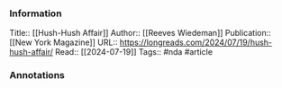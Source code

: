 
### Information
Title:: [[Hush-Hush Affair]]
Author:: [[Reeves Wiedeman]]
Publication:: [[New York Magazine]]
URL:: https://longreads.com/2024/07/19/hush-hush-affair/
Read:: [[2024-07-19]]
Tags:: #nda 
#article

### Annotations
